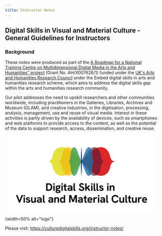 ```yaml
---
title: Instructor Notes
---
```


## Digital Skills in Visual and Material Culture - General Guidelines for Instructors

### Background
These notes were produced as part of the [A Roadmap for a National Training Centre on Multidimensional Digital Media in the Arts and Humanities” project](https://culturedigitalskills.org/) (Grant No. AH/X007626/1) funded under the [UK's Arts and Humanities Research Council](https://www.ukri.org/councils/ahrc/) under the Embed digital skills in arts and humanities research scheme, which aims to address the digital skills gap within the arts and humanities research community. 

Our pilot addresses the need to upskill researchers and other communities worldwide, including practitioners in the Galleries, Libraries, Archives and Museum (GLAM), and creative industries, in the digitisation, processing, analysis, management, use and reuse of visual media. Interest in these activities is partly driven by the availability of devices, such as smartphones and web platforms to provide access to the content, as well as the potential of the data to support research, access, dissemination, and creative reuse. 

![](../episodes/fig/colorlogo_centre.png){width=50% alt="logo"}

Please visit: https://culturedigitalskills.org/instructor-notes/